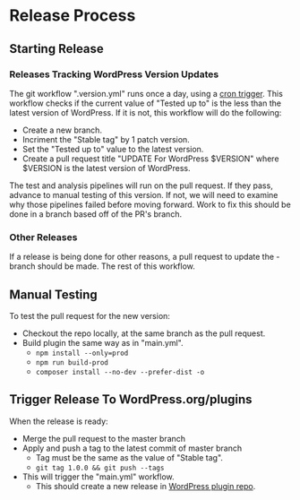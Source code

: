 # Release Process

## Starting Release

### Releases Tracking WordPress Version Updates

The git workflow ".version.yml" runs once a day, using a [cron trigger](https://docs.github.com/en/actions/learn-github-actions/events-that-trigger-workflows#schedule). This workflow checks if the current value of "Tested up to" is the less than the latest version of WordPress. If it is not, this workflow will do the following:

- Create a new branch.
- Incriment the "Stable tag" by 1 patch version.
- Set the "Tested up to" value to the latest version.
- Create a pull request title "UPDATE For WordPress $VERSION" where $VERSION is the latest version of WordPress.

The test and analysis pipelines will run on the pull request. If they pass, advance to manual testing of this version. If not, we will need to examine why those pipelines failed before moving forward. Work to fix this should be done in a branch based off of the PR's branch.

### Other Releases

If a release is being done for other reasons, a pull request to update the - branch should be made. The rest of this workflow.

## Manual Testing

To test the pull request for the new version:

- Checkout the repo locally, at the same branch as the pull request.
- Build plugin the same way as in "main.yml".
    - `npm install --only=prod`
    - `npm run build-prod`
    - `composer install --no-dev --prefer-dist -o`

## Trigger Release To WordPress.org/plugins

When the release is ready:

- Merge the pull request to the master branch
- Apply and push a tag to the latest commit of master branch
    - Tag must be the same as the value of "Stable tag".
    - `git tag 1.0.0 && git push --tags`
- This will trigger the "main.yml" workflow.
    - This should create a new release in [WordPress plugin repo](https://wordpress.org/plugins/xcloner-backup-and-restore/).

